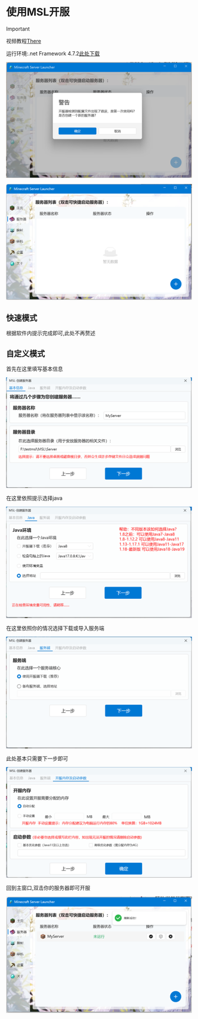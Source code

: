 # 使用MSL开服

> [!IMPORTANT]
> 
> 视频教程[There](https://www.bilibili.com/video/BV1au4y1d7Td)
> 
> 运行环境:.net Framework 4.7.2[此处下载](https://dotnet.microsoft.com/en-us/download/dotnet-framework/thank-you/net472-developer-pack-offline-installer)

![img](./assets/first_use.png)

![img](./assets/manually.png)

## 快速模式

根据软件内提示完成即可,此处不再赘述

## 自定义模式

首先在这里填写基本信息

![img](./assets/create_1.png)

在这里依照提示选择java

![img](./assets/create_2.png)

在这里依照你的情况选择下载或导入服务端

![img](./assets/create_3.png)

此处基本只需要下一步即可

![img](./assets/create_4.png)

回到主窗口,双击你的服务器即可开服

![img](./assets/create_final.png)
